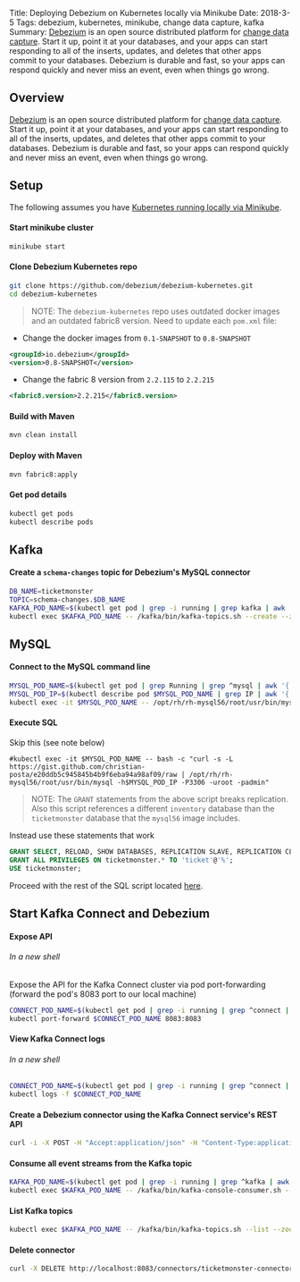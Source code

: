 Title: Deploying Debezium on Kubernetes locally via Minikube
Date: 2018-3-5
Tags: debezium, kubernetes, minikube, change data capture, kafka
Summary: [Debezium](http://debezium.io) is an open source distributed platform for [change data capture](https://en.wikipedia.org/wiki/Change_data_capture). Start it up, point it at your databases, and your apps can start responding to all of the inserts, updates, and deletes that other apps commit to your databases. Debezium is durable and fast, so your apps can respond quickly and never miss an event, even when things go wrong.

## Overview

[Debezium](http://debezium.io) is an open source distributed platform for [change data capture](https://en.wikipedia.org/wiki/Change_data_capture). Start it up, point it at your databases, and your apps can start responding to all of the inserts, updates, and deletes that other apps commit to your databases. Debezium is durable and fast, so your apps can respond quickly and never miss an event, even when things go wrong.

## Setup

The following assumes you have [Kubernetes running locally via Minikube](running-kubernetes-locally-via-minikube).

#### Start minikube cluster
```sh
minikube start
```

#### Clone Debezium Kubernetes repo
```sh
git clone https://github.com/debezium/debezium-kubernetes.git
cd debezium-kubernetes
```
> NOTE:  The `debezium-kubernetes` repo uses outdated docker images and an outdated fabric8 version.  Need to update each `pom.xml` file:

- Change the docker images from `0.1-SNAPSHOT` to `0.8-SNAPSHOT`

```xml
<groupId>io.debezium</groupId>
<version>0.8-SNAPSHOT</version>
```

- Change the fabric 8 version from `2.2.115` to `2.2.215`

```xml
<fabric8.version>2.2.215</fabric8.version>
```

#### Build with Maven
```sh
mvn clean install
```

#### Deploy with Maven
```sh
mvn fabric8:apply
```

#### Get pod details
```sh
kubectl get pods
kubectl describe pods
```

## Kafka

#### Create a `schema-changes` topic for Debezium's MySQL connector
```sh
DB_NAME=ticketmonster
TOPIC=schema-changes.$DB_NAME
KAFKA_POD_NAME=$(kubectl get pod | grep -i running | grep kafka | awk '{ print $1 }')
kubectl exec $KAFKA_POD_NAME -- /kafka/bin/kafka-topics.sh --create --zookeeper zookeeper:2181 --replication-factor 1 --partitions 1 --topic $TOPIC 
```

## MySQL

#### Connect to the MySQL command line
```sh
MYSQL_POD_NAME=$(kubectl get pod | grep Running | grep ^mysql | awk '{ print $1 }')
MYSQL_POD_IP=$(kubectl describe pod $MYSQL_POD_NAME | grep IP | awk '{ print $2 }')
kubectl exec -it $MYSQL_POD_NAME -- /opt/rh/rh-mysql56/root/usr/bin/mysql -h$MYSQL_POD_IP -P3306 -uroot -padmin
```

#### Execute SQL

Skip this (see note below)

```
#kubectl exec -it $MYSQL_POD_NAME -- bash -c "curl -s -L https://gist.github.com/christian-posta/e20ddb5c945845b4b9f6eba94a98af09/raw | /opt/rh/rh-mysql56/root/usr/bin/mysql -h$MYSQL_POD_IP -P3306 -uroot -padmin"
```
> NOTE: The `GRANT` statements from the above script breaks replication.  Also this script references a different `inventory` database than the `ticketmonster` database that the `mysql56` image includes.

Instead use these statements that work

```sql
GRANT SELECT, RELOAD, SHOW DATABASES, REPLICATION SLAVE, REPLICATION CLIENT ON *.* TO 'replicator' IDENTIFIED BY 'replpass';
GRANT ALL PRIVILEGES ON ticketmonster.* TO 'ticket'@'%';
USE ticketmonster;
```

Proceed with the rest of the SQL script located [here](https://gist.github.com/christian-posta/e20ddb5c945845b4b9f6eba94a98af09/raw).

## Start Kafka Connect and Debezium

#### Expose API

###### In a new shell

Expose the API for the Kafka Connect cluster via pod port-forwarding (forward the pod's 8083 port to our local machine)

```sh
CONNECT_POD_NAME=$(kubectl get pod | grep -i running | grep ^connect | awk '{ print $1 }')
kubectl port-forward $CONNECT_POD_NAME 8083:8083
```

#### View Kafka Connect logs

###### In a new shell

```sh
CONNECT_POD_NAME=$(kubectl get pod | grep -i running | grep ^connect | awk '{ print $1 }')
kubectl logs -f $CONNECT_POD_NAME
```

#### Create a Debezium connector using the Kafka Connect service's REST API

```sh
curl -i -X POST -H "Accept:application/json" -H "Content-Type:application/json" http://localhost:8083/connectors/ -d '{ "name": "ticketmonster-connector", "config": { "connector.class": "io.debezium.connector.mysql.MySqlConnector", "tasks.max": "1", "database.hostname": "mysql", "database.port": "3306", "database.user": "replicator", "database.password": "replpass", "database.server.id": "184054", "database.server.name": "mysql-server-1", "database.binlog": "mysql-bin.000001", "database.whitelist": "ticketmonster", "database.history.kafka.bootstrap.servers": "kafka:9092", "database.history.kafka.topic": "schema-changes.ticketmonster" } }'
```

#### Consume all event streams from the Kafka topic
```sh
KAFKA_POD_NAME=$(kubectl get pod | grep -i running | grep ^kafka | awk '{ print $1 }')
kubectl exec $KAFKA_POD_NAME -- /kafka/bin/kafka-console-consumer.sh --bootstrap-server kafka:9092 --topic mysql-server-1.ticketmonster.customers --from-beginning --property print.key=true
```

#### List Kafka topics
```sh
kubectl exec $KAFKA_POD_NAME -- /kafka/bin/kafka-topics.sh --list --zookeeper zookeeper:2181
```

#### Delete connector
```sh
curl -X DELETE http://localhost:8083/connectors/ticketmonster-connector
```
